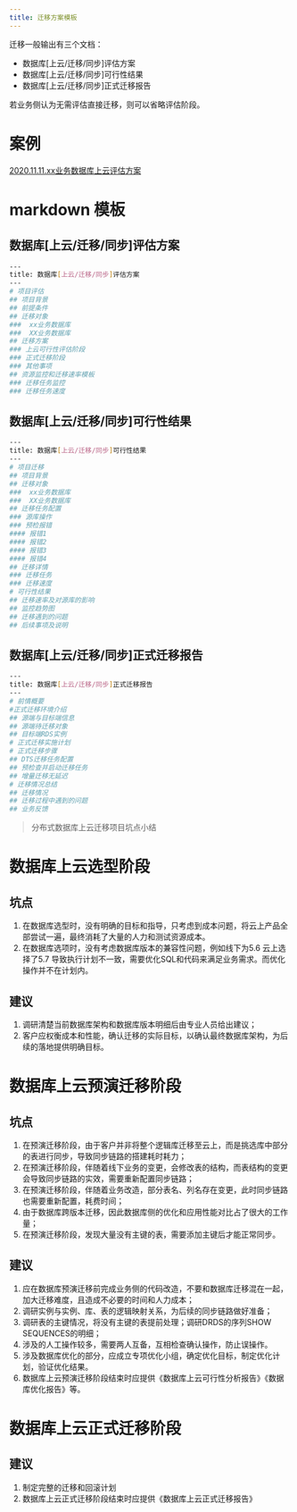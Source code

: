 ```yaml
---
title: 迁移方案模板
---
```


迁移一般输出有三个文档：

* 数据库[上云/迁移/同步]评估方案
* 数据库[上云/迁移/同步]可行性结果
* 数据库[上云/迁移/同步]正式迁移报告

若业务侧认为无需评估直接迁移，则可以省略评估阶段。

# 案例

[2020.11.11.xx业务数据库上云评估方案](/mysql/dba_mysql/08-MySQL管理规范/demo/迁移评估方案demo.html)

# markdown 模板

## 数据库[上云/迁移/同步]评估方案

```bash
---
title: 数据库[上云/迁移/同步]评估方案
---
# 项目评估
## 项目背景
## 前提条件
## 迁移对象
###  xx业务数据库
###  XX业务数据库
## 迁移方案
### 上云可行性评估阶段
### 正式迁移阶段
### 其他事项
## 资源监控和迁移速率模板
### 迁移任务监控
### 迁移任务速度
```

## 数据库[上云/迁移/同步]可行性结果

```bash
---
title: 数据库[上云/迁移/同步]可行性结果
---
# 项目迁移
## 项目背景
## 迁移对象
###  xx业务数据库
###  XX业务数据库
## 迁移任务配置
### 源库操作
### 预检报错
#### 报错1
#### 报错2
#### 报错3
#### 报错4
## 迁移详情
### 迁移任务
### 迁移速度
# 可行性结果
## 迁移速率及对源库的影响
## 监控趋势图
## 迁移遇到的问题
## 后续事项及说明
```

## 数据库[上云/迁移/同步]正式迁移报告

```bash
---
title: 数据库[上云/迁移/同步]正式迁移报告
---
# 前情概要
#正式迁移环境介绍
## 源端与目标端信息
## 源端待迁移对象
## 目标端RDS实例
# 正式迁移实施计划
# 正式迁移步骤
## DTS迁移任务配置
## 预检查并启动迁移任务
## 增量迁移无延迟
# 迁移情况总结
## 迁移情况
## 迁移过程中遇到的问题
## 业务反馈
```


> 分布式数据库上云迁移项目坑点小结



# 数据库上云选型阶段

## 坑点

1. 在数据库选型时，没有明确的目标和指导，只考虑到成本问题，将云上产品全部尝试一遍，最终消耗了大量的人力和测试资源成本。
2. 在数据库选项时，没有考虑数据库版本的兼容性问题，例如线下为5.6 云上选择了5.7 导致执行计划不一致，需要优化SQL和代码来满足业务需求。而优化操作并不在计划内。

## 建议

1. 调研清楚当前数据库架构和数据库版本明细后由专业人员给出建议；
2. 客户应权衡成本和性能，确认迁移的实际目标，以确认最终数据库架构，为后续的落地提供明确目标。


# 数据库上云预演迁移阶段

## 坑点

1. 在预演迁移阶段，由于客户并非将整个逻辑库迁移至云上，而是挑选库中部分的表进行同步，导致同步链路的搭建耗时耗力；
2. 在预演迁移阶段，伴随着线下业务的变更，会修改表的结构，而表结构的变更会导致同步链路的实效，需要重新配置同步链路；
3. 在预演迁移阶段，伴随着业务改造，部分表名、列名存在变更，此时同步链路也需要重新配置，耗费时间；
4. 由于数据库跨版本迁移，因此数据库侧的优化和应用性能对比占了很大的工作量；
5. 在预演迁移阶段，发现大量没有主键的表，需要添加主键后才能正常同步。

## 建议

1. 应在数据库预演迁移前完成业务侧的代码改造，不要和数据库迁移混在一起，加大迁移难度，且造成不必要的时间和人力成本；
2. 调研实例与实例、库、表的逻辑映射关系，为后续的同步链路做好准备；
3. 调研表的主键情况，将没有主键的表提前处理；调研DRDS的序列SHOW SEQUENCES的明细；
4. 涉及的人工操作较多，需要两人互备，互相检查确认操作，防止误操作。
5. 涉及数据库优化的部分，应成立专项优化小组，确定优化目标，制定优化计划，验证优化结果。
5. 数据库上云预演迁移阶段结束时应提供《数据库上云可行性分析报告》《数据库优化报告》等。

# 数据库上云正式迁移阶段

## 建议

1. 制定完整的迁移和回滚计划
2. 数据库上云正式迁移阶段结束时应提供《数据库上云正式迁移报告》
